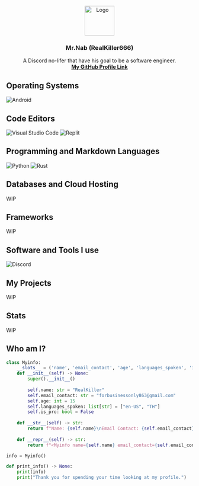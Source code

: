 <br/>
<div align="center">
  <a href="https://github.com/othneildrew/Best-README-Template">
    <img src="https://cdn.discordapp.com/avatars/607197619193643029/db569745d8f517a092bdee165f28072c.png?size=1024" alt="Logo" width="80" height="80">
  </a>
  
  <h3 align="center"> Mr.Nab (RealKiller666) </h3>
  <p aligh="center">
    A Discord no-lifer that have his goal to be a software engineer.
  <br/>
  <a href=""><strong>My GitHub Profile Link</strong></a>
</div>

## Operating Systems

![Android](https://img.shields.io/badge/Android-3DDC84?style=for-the-badge&logo=android&logoColor=white)

## Code Editors

![Visual Studio Code](https://img.shields.io/badge/Visual%20Studio%20Code-0078d7.svg?style=for-the-badge&logo=visual-studio-code&logoColor=black)
![Replit](https://img.shields.io/badge/Replit-DD1200?style=for-the-badge&logo=Replit&logoColor=black)

## Programming and Markdown Languages

![Python](https://img.shields.io/badge/python-3670A0?style=for-the-badge&logo=python&logoColor=ffdd54)
![Rust](https://img.shields.io/badge/Rust-000000?style=for-the-badge&logo=rust&logoColor=whit)

## Databases and Cloud Hosting

WIP

## Frameworks

WIP

## Software and Tools I use

![Discord](https://img.shields.io/badge/Discord-7289DA?style=for-the-badge&logo=discord&logoColor=white)

## My Projects

WIP

## Stats

WIP



## Who am I?

```py
class Myinfo:
    __slots__ = ('name', 'email_contact', 'age', 'languages_spoken', 'is_pro')
    def __init__(self) -> None:
        super().__init__()
    
        self.name: str = "RealKiller"
        self.email_contact: str = "forbusinessonly863@gmail.com"
        self.age: int = 15
        self.languages_spoken: list[str] = ["en-US", "TH"]
        self.is_pro: bool = False
    
    def __str__(self) -> str:
        return f"Name: {self.name}\nEmail Contact: {self.email_contact}\nAge: {self.age}\nLanguage I have spoken: {self.languages_spoken}\nPro? Result: {self.is_pro}"
        
    def __repr__(self) -> str:
        return f"<Myinfo name={self.name} email_contact={self.email_contact} age={self.age} languages={self.languages_spoken} is_pro_result={self.is_pro}>"

info = Myinfo()

def print_info() -> None:
    print(info)
    print("Thank you for spending your time looking at my profile.")
```
